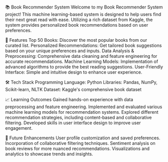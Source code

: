 📚 Book Recommender System
Welcome to my Book Recommender System project! This machine learning-based system is designed to help users find their next great read with ease. Utilizing a rich dataset from Kaggle, the system provides personalized book recommendations based on user preferences.

🚀 Features
Top 50 Books: Discover the most popular books from our curated list.
Personalized Recommendations: Get tailored book suggestions based on your unique preferences and inputs.
Data Analysis & Preprocessing: Comprehensive data cleaning and feature engineering for accurate recommendations.
Machine Learning Models: Implementation of advanced algorithms to provide the best reading suggestions.
User-Friendly Interface: Simple and intuitive design to enhance user experience.

🛠️ Tech Stack
Programming Language: Python
Libraries: Pandas, NumPy, Scikit-learn, NLTK
Dataset: Kaggle's comprehensive book dataset

📈 Learning Outcomes
Gained hands-on experience with data preprocessing and feature engineering.
Implemented and evaluated various machine learning models for recommendation systems.
Explored different recommendation strategies, including content-based and collaborative filtering.
Developed skills in user interface design to improve user engagement.

🌟 Future Enhancements
User profile customization and saved preferences.
Incorporation of collaborative filtering techniques.
Sentiment analysis on book reviews for more nuanced recommendations.
Visualizations and analytics to showcase trends and insights.
